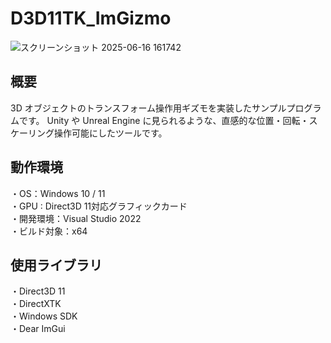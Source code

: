 # D3D11TK_ImGizmo

![スクリーンショット 2025-06-16 161742](https://github.com/user-attachments/assets/e8b1a6ee-e3ac-46a4-b3f3-a3c275fae119)

## 概要
3D オブジェクトのトランスフォーム操作用ギズモを実装したサンプルプログラムです。
Unity や Unreal Engine に見られるような、直感的な位置・回転・スケーリング操作可能にしたツールです。

## 動作環境
・OS：Windows 10 / 11  
・GPU : Direct3D 11対応グラフィックカード  
・開発環境：Visual Studio 2022  
・ビルド対象：x64  

## 使用ライブラリ
・Direct3D 11  
・DirectXTK  
・Windows SDK  
・Dear ImGui  
